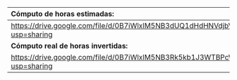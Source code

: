 | **Cómputo de horas estimadas:** |
|:---------------------------------|
|https://drive.google.com/file/d/0B7iWlxlM5NB3dUQ1dHdHNVdjbVE/edit?usp=sharing|
| **Cómputo real de horas invertidas:** |
|https://drive.google.com/file/d/0B7iWlxlM5NB3Rk5kb1J3WTBPcWs/edit?usp=sharing|